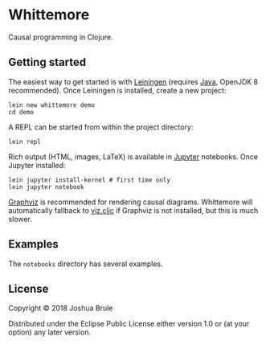 # Whittemore

Causal programming in Clojure.


## Getting started

The easiest way to get started is with [Leiningen](https://leiningen.org) (requires [Java](https://openjdk.java.net/install/), OpenJDK 8 recommended). Once Leiningen is installed, create a new project:

    lein new whittemore demo
    cd demo

A REPL can be started from within the project directory:

    lein repl

Rich output (HTML, images, LaTeX) is available in [Jupyter](https://jupyter.org/install) notebooks. Once Jupyter installed:

    lein jupyter install-kernel # first time only
    lein jupyter notebook

[Graphviz](https://graphviz.org/download/) is recommended for rendering causal diagrams. Whittemore will automatically fallback to [viz.cljc](https://github.com/jebberjeb/viz.cljc) if Graphviz is not installed, but this is much slower.


## Examples

The `notebooks` directory has several examples.

## License

Copyright © 2018 Joshua Brule

Distributed under the Eclipse Public License either version 1.0 or (at
your option) any later version.

